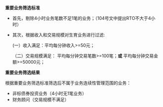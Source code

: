 **重要业务筛选标准**

* 首先，剔除4小时业务笔数不足1笔的业务；（104号文中提出RTO不大于4小时）
* 其次，根据收入和交易规模对生育业务进行过滤:

     \(一）收入满足：平均每分钟收入&gt;=50元；

  （二）交易规模满足：   平均每分钟交易笔数&gt;=100笔；**或** 平均每分钟交易金额&gt;=50000元；

**重要业务筛选结果**

根据重要业务筛选标准筛选后不属于业务连续性管理范围的业务：

* 非标债券投资业务（4小时无1笔业务）
* 财务顾问（交易规模不满足）



